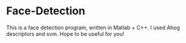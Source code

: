 Face-Detection
==============
This is a face detection program, written in Matlab + C++.
I used Ahog descriptors and svm.
Hope to be useful for you!
